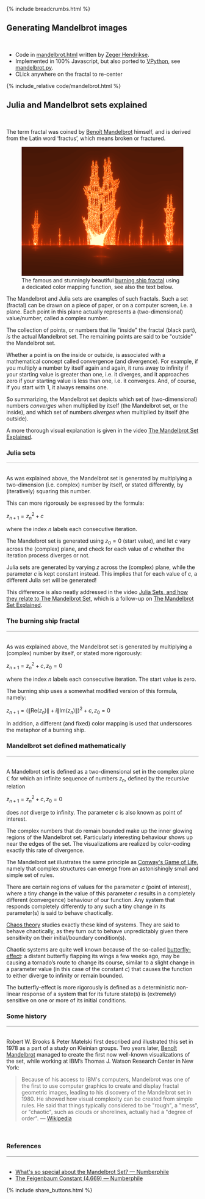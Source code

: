 {% include breadcrumbs.html %}

## Generating Mandelbrot images
<div class="header_line"><br/></div>

- Code in [mandelbrot.html](https://github.com/zhendrikse/science/blob/main/mathematics/code/mandelbrot.html)
  written by [Zeger Hendrikse](https://www.hendrikse.name/).
- Implemented in 100% Javascript, but also ported to [VPython](https://vpython.org), see 
  [mandelbrot.py](https://github.com/zhendrikse/physics-in-python/blob/main/vpython/mandelbrot.py).
- CLick anywhere on the fractal to re-center

{% include_relative code/mandelbrot.html %}

<p style="clear: both;"></p>

## Julia and Mandelbrot sets explained
<div class="header_line"><br/></div>

The term fractal was coined by [Benoît Mandelbrot](https://en.wikipedia.org/wiki/Benoit_Mandelbrot)
himself, and is derived from the Latin word ‘fractus’, which means broken or fractured.

<figure>
   <a href="https://svs.gsfc.nasa.gov/13326">
     <img alt="Black hole explained" src="images/burning_ship.png"/>
   </a>
   <figcaption>The famous and stunningly beautiful 
   <a href="https://en.wikipedia.org/wiki/Burning_Ship_fractal">burning ship fractal</a>
   using a dedicated color mapping function, see also the text below.</figcaption>
</figure>

<p style="clear: both;"></p>

The Mandelbrot and Julia sets are examples of such fractals. Such a set (fractal) can 
be drawn on a piece of paper, or on a computer screen, i.e. a plane. Each point
in this plane actually represents a (two-dimensional) value/number, called a
complex number.

The collection of points, or numbers that lie "inside" the fractal (black part), 
_is_ the actual Mandelbrot set. The remaining points are said to be 
"outside" the Mandelbrot set. 

Whether a point is on the inside or outside, is associated with a mathematical
concept called convergence (and divergence). For example, if you multiply a number by itself
again and again, it runs away to infinity if your starting value is greater than one,
i.e. it diverges, and it approaches zero if your starting value is less than one, i.e. it
converges. And, of course, if you start with 1, it always remains one.

So summarizing, the Mandelbrot set depicts which set of (two-dimensional) numbers _converges_
when multiplied by itself (the Mandelbrot set, or the inside), and which set of numbers
_diverges_ when multiplied by itself (the outside).

A more thorough visual explanation is given in the video
[The Mandelbrot Set Explained](https://www.youtube.com/watch?v=7MotVcGvFMg).

### Julia sets
<div style="border-top: 1px solid #999999"><br/></div>

As was explained above, the Mandelbrot set is generated by multiplying a two-dimension
(i.e. complex) number by itself, or stated differently, by (iteratively) squaring this number. 

This can more rigorously be expressed by the formula:

$z_{n+1} = z_n^2 + c$

where the index $n$ labels each consecutive iteration.

The Mandelbrot set
is generated using $z_0=0$ (start value), and let $c$ vary across the (complex) plane, 
and check for each value of $c$ whether the iteration process diverges or not.

Julia sets are generated by varying $z$ across the (complex) plane, 
while the parameter $c$ is kept constant instead.
This implies that for each value of $c$, a different Julia set will be generated!

This difference is also neatly addressed in the
video [Julia Sets, and how they relate to The Mandelbrot Set](https://www.youtube.com/watch?v=dctJ7ISkU-4),
which is a follow-up on [The Mandelbrot Set Explained](https://www.youtube.com/watch?v=7MotVcGvFMg).

### The burning ship fractal
<div style="border-top: 1px solid #999999"><br/></div>

As was explained above, the Mandelbrot set is generated by multiplying a 
(complex) number by itself, or stated more rigorously:

$z_{n+1} = z_n^2 + c, z_0 = 0$

where the index $n$ labels each consecutive iteration. The start value is zero.

The burning ship uses a somewhat modified version of this formula, namely:

$z_{n+1} = \left(\|\text{Re}(z_n)\| + i\|\text{Im}(z_n)\|\right)^2 + c, z_0 = 0$

In addition, a different (and fixed) color mapping is used that underscores
the metaphor of a burning ship.

### Mandelbrot set defined mathematically
<div style="border-top: 1px solid #999999"><br/></div>

A Mandelbrot set is defined as a two-dimensional set in the complex plane $\mathbb{C}$ 
for which an infinite sequence of numbers $z_n$, defined by the
recursive relation

$z_{n+1} = z_n^2 + c, z_0 = 0$

does _not_ diverge to infinity. The parameter $c$ is also known as point of interest.

The complex numbers that do remain bounded 
make up the inner glowing regions of the Mandelbrot set. Particularly interesting 
behaviour shows up near the edges of the set. The visualizations are realized by 
color-coding exactly this rate of divergence. 

The Mandelbrot set illustrates the same principle as 
[Conway&apos;s Game of Life](https://www.hendrikse.name/science/mathematics/2d_game_of_life.html), 
namely  that complex structures can emerge from an astonishingly small and simple set of rules.

There are certain regions of values for the parameter $c$ (point of interest), where
a tiny change in the value of this parameter $c$ results in a completely different
(convergence) behaviour of our function. Any system that responds completely differently
to any such a tiny change in its parameter(s) is said to behave chaotically.

[Chaos theory](https://en.wikipedia.org/wiki/Chaos_theory) studies exactly these kind of systems. They are said to behave chaotically, 
as they turn out to behave unpredictably given there sensitivity on their initial/boundary condition(s).

Chaotic systems are quite well known because of the so-called [butterfly-effect](https://en.wikipedia.org/wiki/Butterfly_effect): 
a distant butterfly flapping its wings a few weeks ago, may be causing a tornado’s route to change 
its course, similar to a slight change in a parameter value (in this case of the constant $c$)
that causes the function to either diverge to infinity or remain bounded.

The butterfly-effect is more rigorously is defined as a deterministic 
non-linear response of a system that for its future state(s) is (extremely) 
sensitive on one or more of its initial conditions.

### Some history
<div style="border-top: 1px solid #999999"><br/></div>

Robert W. Brooks &amp; Peter Matelski first described and illustrated this set in 
1978 as a part of a study on Kleinian groups. Two years later, 
[Benoît Mandelbrot](https://en.wikipedia.org/wiki/Benoit_Mandelbrot) managed to create 
the first now well-known visualizations of the set, 
while working at IBM’s Thomas J. Watson Research Center in New York:

<blockquote>
Because of his access to IBM's computers, Mandelbrot was one of the first to use computer 
graphics to create and display fractal geometric images, leading to his discovery of the 
Mandelbrot set in 1980. He showed how visual complexity can be created from simple rules. 
He said that things typically considered to be "rough", a "mess", or "chaotic", 
such as clouds or shorelines, actually had a "degree of order". &mdash; 
<a href="https://en.wikipedia.org/wiki/Benoit_Mandelbrot">Wikipedia</a>
</blockquote><br/>


### References
<div style="border-top: 1px solid #999999"><br/></div>

- [What's so special about the Mandelbrot Set? &mdash; Numberphile](https://www.youtube.com/watch?v=FFftmWSzgmk)
- [The Feigenbaum Constant (4.669) &mdash; Numberphile](https://www.youtube.com/watch?v=ETrYE4MdoLQ)

<p style="clear: both;"></p>

{% include share_buttons.html %}
